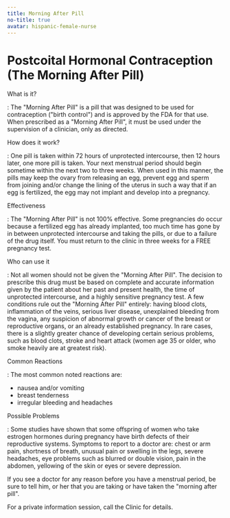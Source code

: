 ```yaml
---
title: Morning After Pill
no-title: true
avatar: hispanic-female-nurse
---
```


Postcoital Hormonal Contraception (The Morning After Pill)
==========================================================

What is it?

: The "Morning After Pill" is a pill that was designed to be used for
contraception ("birth control") and is approved by the FDA for that use.
When prescribed as a "Morning After Pill", it must be used under the
supervision of a clinician, only as directed.

How does it work?

: One pill is taken within 72 hours of unprotected intercourse, then 12
hours later, one more pill is taken.  Your next menstrual period should
begin sometime within the next two to three weeks.  When used in this
manner, the pills may keep the ovary from releasing an egg, prevent egg
and sperm from joining and/or change the lining of the uterus in such a
way that if an egg is fertilized, the egg may not implant and develop
into a pregnancy.

Effectiveness

: The "Morning After Pill" is not 100% effective.  Some pregnancies do
occur because a fertilized egg has already implanted, too much time has
gone by in between unprotected intercourse and taking the pills, or due
to a failure of the drug itself.  You must return to the clinic in three
weeks for a FREE pregnancy test.

Who can use it

: Not all women should not be given the "Morning After Pill".  The
decision to prescribe this drug must be based on complete and accurate
information given by the patient about her past and present health, the
time of unprotected intercourse, and a highly sensitive pregnancy test.
A few conditions rule out the "Morning After Pill" entirely:  having
blood clots, inflammation of the veins, serious liver disease,
unexplained bleeding from the vagina, any suspicion of abnormal growth
or cancer of the breast or reproductive organs, or an already
established pregnancy.  In rare cases, there is a slightly greater
chance of developing certain serious problems, such as blood clots,
stroke and heart attack (women age 35 or older, who smoke heavily are at
greatest risk).

Common Reactions

: The most common noted reactions are:
  - nausea and/or vomiting
  - breast tenderness
  - irregular bleeding and headaches

Possible Problems

: Some studies have shown that some offspring of women who take estrogen
hormones during pregnancy have birth defects of their reproductive
systems.  Symptoms to report to a doctor are:  chest or arm pain,
shortness of breath, unusual pain or swelling in the legs, severe
headaches, eye problems such as blurred or double vision, pain in the
abdomen, yellowing of the skin or eyes or severe depression.

If you see a doctor for any reason before you have a menstrual period,
be sure to tell him, or her that you are taking or have taken the
"morning after pill".

For a private information session, call the Clinic for details.

